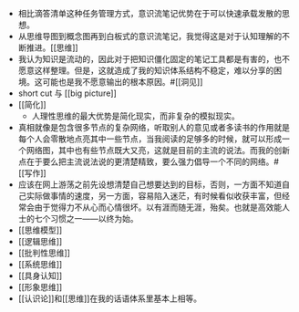 - 相比滴答清单这种任务管理方式，意识流笔记优势在于可以快速承载发散的思想。
- 从思维导图到概念图再到白板式的意识流笔记，我觉得这是对于认知理解的不断推进。[[思维]]
- 我认为知识是流动的，因此对于把知识僵化固定的笔记工具都是有害的，也不愿意这样整理。但是，这就造成了我的知识体系结构不稳定，难以分享的困境。这可能也是我不愿意输出的根本原因。#[[洞见]]
- short cut 与 [[big picture]]
- [[简化]]
    - 人理性思维的最大优势是简化现实，而非复杂的模拟现实。
- 真相就像是包含很多节点的复杂网络，听取别人的意见或者多读书的作用就是每个人会零散地点亮其中一些节点，当我阅读的足够多的时候，就可以形成一个网络图，其中也有些节点既大又亮，这就是目前的主流的说法。而我的创新点在于要么把主流说法说的更清楚精致，要么强力倡导一个不同的网络。#[[写作]]
- 应该在网上游荡之前先设想清楚自己想要达到的目标，否则，一方面不知道自己实际做事情的速度，另一方面，容易陷入迷茫，有时候看似收获丰富，但经常会由于觉得力不从心而心情很坏。以有涯而随无涯，殆矣。也就是高效能人士的七个习惯之一——以终为始。
- [[思维模型]]
- [[逻辑思维]]
- [[批判性思维]]
- [[系统思维]]
- [[具身认知]]
- [[形象思维]]
- [[认识论]]和[[思维]]在我的话语体系里基本上相等。
